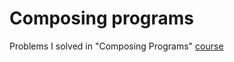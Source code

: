 # Composing programs
Problems I solved in "Composing Programs" [course](https://composingprograms.com/)
